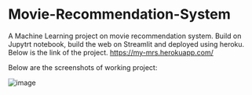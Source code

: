 # Movie-Recommendation-System

A Machine Learning project on movie recommendation system. Build on Jupytrt notebook, build the web on Streamlit and deployed using heroku.
Below is the link of the project.
https://my-mrs.herokuapp.com/

Below are the screenshots of working project:


![image](https://user-images.githubusercontent.com/73235940/154838867-703ecdf2-ddab-47ea-b828-98c526cd1627.png)




